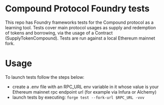 Compound Protocol Foundry tests
=================

This repo has Foundry frameworks tests for the Compound protocol as a learning tool.
Tests cover main protocol usages as supply and redemption of tokens and borrowing, via the usage of a Contract (SupplyTokenCompound). 
Tests are run against a local Ethereum mainnet fork.

Usage
=================
To launch tests follow the steps below:

* create a .env file with an RPC_URL env variable in it whose value is your Ethereum mainnet rpc endpoint url (for example via Infura or Alchemy)
* launch tests by executing: `forge test --fork-url $RPC_URL -vvv`
